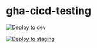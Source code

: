 # gha-cicd-testing
[![Deploy to dev](https://github.com/christianjank/gha-cicd-testing/actions/workflows/dev-pipeline.yml/badge.svg)](https://github.com/christianjank/gha-cicd-testing/actions/workflows/dev-pipeline.yml)

[![Deploy to staging](https://github.com/christianjank/gha-cicd-testing/actions/workflows/staging-pipeline.yml/badge.svg)](https://github.com/christianjank/gha-cicd-testing/actions/workflows/staging-pipeline.yml)
